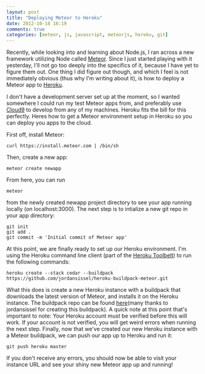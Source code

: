 ```yaml
---
layout: post
title: "Deploying Meteor to Heroku"
date: 2012-10-18 16:19
comments: true
categories: [meteor, js, javascript, meteorjs, heroku, git] 
---
```

Recently, while looking into and learning about Node.js, I ran across a
new framework utilizing Node called [Meteor](http://www.meteor.com "MeteorJS"). Since I just started playing
with it yesterday, I'll not go too deeply into the specifics of it,
because I have yet to figure them out. One thing I did figure out
though, and which I feel is not immediately obvious (thus why I'm
writing about it), is how to deploy a Meteor app to
[Heroku](http://www.heroku.com "Heroku").
<!-- more -->
I don't have a development server set up at the moment, so I wanted
somewhere I could run my test Meteor apps from, and preferably use
[Cloud9](http://c9.io "Cloud9 IDE") to develop from any of my machines.
Heroku fits the bill for this perfectly. Heres how to get a Meteor
environment setup in Heroku so you can deploy you apps to the cloud.

First off, install Meteor:
```
curl https://install.meteor.com | /bin/sh
```
Then, create a new app:
```
meteor create newapp
```
From here, you can run 
```
meteor
```
from the newly created newapp project directory to see your app running
locally (on localhost:3000).
The next step is to intialize a new git repo in your app directory:
```
git init
git add .
git commit -m 'Initial commit of Meteor app'
```
At this point, we are finally ready to set up our Heroku environment.
I'm using the Heroku command line client (part of the [Heroku
Toolbelt](http://toolbelt.herokuapp.com "Heroku Toolbelt")) to run the
following commands:
```
heroku create --stack cedar --buildpack https://github.com/jordansissel/heroku-buildpack-meteor.git
```
What this does is create a new Heroku instance with a buildpack that
downloads the latest version of Meteor, and installs it on the Heroku
instance. The buildpack repo can be found [here](https://github.com/jordansissel/heroku-buildpack-meteor)(many thanks to jordansissel for creating this buildpack).
A quick note at this point that's important to note: Your Heroku account
must be verified before this will work. If your account is not verified,
you will get weird errors when running the next step.
Finally, now that we've created our new Heroku instance with a Meteor
buildpack, we can push our app up to Heroku and run it:
```
git push heroku master
```
If you don't receive any errors, you should now be able to visit your
instance URL and see your shiny new Meteor app up and running!
